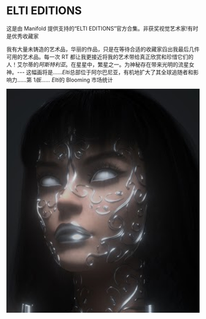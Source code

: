 # ELTI EDITIONS

这是由 Manifold 提供支持的“ELTI EDITIONS”官方合集。非获奖视觉艺术家!有时是优秀收藏家

我有大量未铸造的艺术品，华丽的作品，只是在等待合适的收藏家舀出我最后几件可用的艺术品。每一次 RT 都让我更接近将我的艺术带给真正欣赏和珍惜它们的人！艾尔蒂的*阿斯特利亚*。在星星中，繁星之一。为神秘存在带来光明的流星女神。--- 这幅画将是......*Elti*总部位于阿尔巴尼亚，有机地扩大了其全球追随者和影响力……第 1*版……* *Elti*的 Blooming 市场统计

![NFT](1.png)
